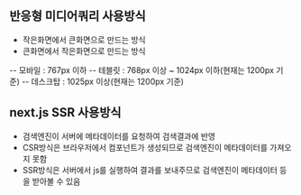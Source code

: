 ## 반응형 미디어쿼리 사용방식

- 작은화면에서 큰화면으로 만드는 방식
- 큰화면에서 작은화면으로 만드는 방식

-- 모바일 : 767px 이하
-- 테블릿 : 768px 이상 ~ 1024px 이하(현재는 1200px 기준)
-- 데스크탑 : 1025px 이상(현재는 1200px 기준)

## next.js SSR 사용방식

- 검색엔진이 서버에 메타데이터를 요청하여 검색결과에 반영
- CSR방식은 브라우저에서 컴포넌트가 생성되므로 검색엔진이 메타데이터를 가져오지 못함
- SSR방식은 서버에서 js를 실행하여 결과를 보내주므로 검색엔진이 메타데이터 등을 받아볼 수 있음
